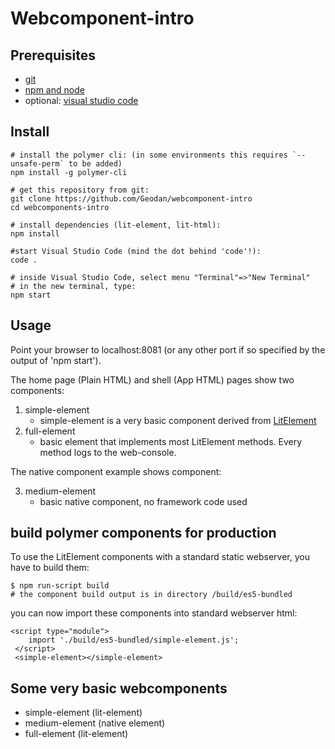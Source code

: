 # Webcomponent-intro

## Prerequisites
* [git](https://git-scm.com/downloads)
* [npm and node](https://nodejs.org/en/download/)
* optional: [visual studio code](https://code.visualstudio.com/download)

## Install
    # install the polymer cli: (in some environments this requires `--unsafe-perm` to be added)
    npm install -g polymer-cli

    # get this repository from git:
    git clone https://github.com/Geodan/webcomponent-intro
    cd webcomponents-intro

    # install dependencies (lit-element, lit-html):
    npm install

    #start Visual Studio Code (mind the dot behind 'code'!):
    code .

    # inside Visual Studio Code, select menu "Terminal"=>"New Terminal"
    # in the new terminal, type:
    npm start

## Usage
Point your browser to localhost:8081 (or any other port if so specified by the output of 'npm start').

The home page (Plain HTML) and shell (App HTML) pages show two components:
1. simple-element
    * simple-element is a very basic component derived from [LitElement](https://lit-element.polymer-project.org)
2. full-element
    * basic element that implements most LitElement methods. Every method logs to the web-console.

The native component example shows component:

3. medium-element
    * basic native component, no framework code used


## build polymer components for production 

To use the LitElement components with a standard static webserver, you have to build them:

```
$ npm run-script build
# the component build output is in directory /build/es5-bundled
```

you can now import these components into standard webserver html:

```
<script type="module">
    import './build/es5-bundled/simple-element.js';
 </script>
 <simple-element></simple-element>
```

## Some very basic webcomponents
* simple-element (lit-element)
* medium-element (native element)
* full-element (lit-element)


